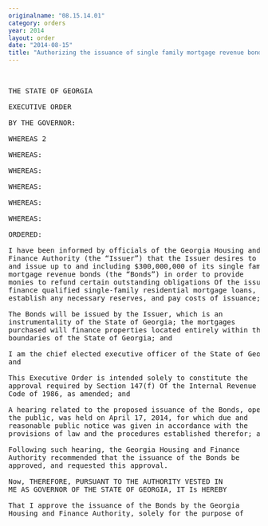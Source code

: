 ```yaml
---
originalname: "08.15.14.01"
category: orders
year: 2014
layout: order
date: "2014-08-15"
title: "Authorizing the issuance of single family mortgage revenue bonds by the Georgia Housing and Finance Authority"
---
```

<pre>
 

THE STATE OF GEORGIA

EXECUTIVE ORDER

BY THE GOVERNOR:

WHEREAS 2

WHEREAS:

WHEREAS:

WHEREAS:

WHEREAS:

WHEREAS:

ORDERED:

I have been informed by officials of the Georgia Housing and
Finance Authority (the “Issuer”) that the Issuer desires to sell
and issue up to and including $300,000,000 of its single family
mortgage revenue bonds (the “Bonds”) in order to provide
monies to refund certain outstanding obligations Of the issuer,
finance qualified single-family residential mortgage loans,
establish any necessary reserves, and pay costs of issuance; and

The Bonds will be issued by the Issuer, which is an
instrumentality of the State of Georgia; the mortgages
purchased will finance properties located entirely within the
boundaries of the State of Georgia; and

I am the chief elected executive officer of the State of Georgia;
and

This Executive Order is intended solely to constitute the
approval required by Section 147(f) Of the Internal Revenue
Code of 1986, as amended; and

A hearing related to the proposed issuance of the Bonds, open to
the public, was held on April 17, 2014, for which due and
reasonable public notice was given in accordance with the
provisions of law and the procedures established therefor; and

Following such hearing, the Georgia Housing and Finance
Authority recommended that the issuance of the Bonds be
approved, and requested this approval.

Now, THEREFORE, PURSUANT TO THE AUTHORITY VESTED IN
ME AS GOVERNOR OF THE STATE OF GEORGIA, IT Is HEREBY

That I approve the issuance of the Bonds by the Georgia
Housing and Finance Authority, solely for the purpose of

</pre>
